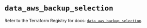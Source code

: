 # `data_aws_backup_selection`

Refer to the Terraform Registry for docs: [`data_aws_backup_selection`](https://registry.terraform.io/providers/hashicorp/aws/6.12.0/docs/data-sources/backup_selection).

